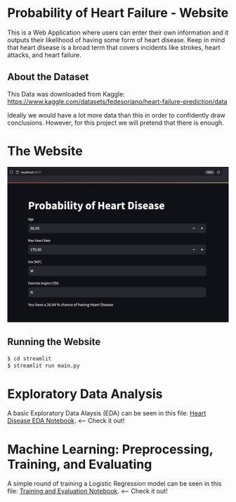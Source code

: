 # Probability of Heart Failure - Website

This is a Web Application where users can enter their own information and it outputs their likelihood of having some form of heart disease. Keep in mind that heart disease is a broad term that covers incidents like strokes, heart attacks, and heart failure. 

## About the Dataset

This Data was downloaded from Kaggle: 
https://www.kaggle.com/datasets/fedesoriano/heart-failure-prediction/data

Ideally we would have a lot more data than this in order to confidently draw conclusions. However, for this project we will pretend that there is enough.  

# The Website

![website-screenshot](./readme/website_screenshot.png)

## Running the Website

```
$ cd streamlit
$ streamlit run main.py
```

# Exploratory Data Analysis

A basic Exploratory Data Alaysis (EDA) can be seen in this file: [Heart Disease EDA Notebook](./EDA/EDA.ipynb). <-- Check it out! 

# Machine Learning: Preprocessing, Training, and Evaluating

A simple round of training a Logistic Regression model can be seen in this file: [Training and Evaluation Notebook](./training/training.ipynb). <-- Check it out! 
